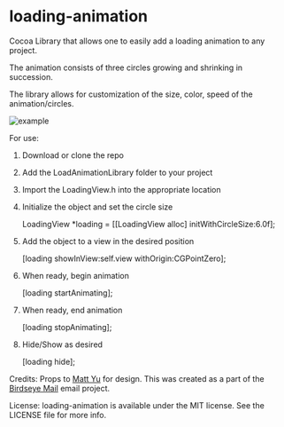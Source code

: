 loading-animation
=================

Cocoa Library that allows one to easily add a loading animation to any project.

The animation consists of three circles growing and shrinking in succession.

The library allows for customization of the size, color, speed of the animation/circles.

![example](https://dl.dropboxusercontent.com/u/13225319/loadingExample.png)

For use:

1) Download or clone the repo

2) Add the LoadAnimationLibrary folder to your project

3) Import the LoadingView.h into the appropriate location

3) Initialize the object and set the circle size

    LoadingView *loading = [[LoadingView alloc] initWithCircleSize:6.0f];
    
4) Add the object to a view in the desired position

    [loading showInView:self.view withOrigin:CGPointZero];
    
5) When ready, begin animation

    [loading startAnimating];
    
6) When ready, end animation

    [loading stopAnimating];
    
7) Hide/Show as desired

    [loading hide];
    
Credits:
Props to [Matt Yu](http://www.mattyu.ca/) for design.  This was created as a part of the [Birdseye Mail](http://www.birdseyemail.com/) email project.

License:
loading-animation is available under the MIT license. See the LICENSE file for more info.
